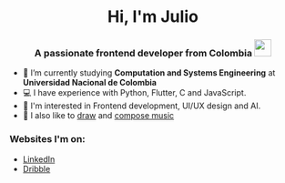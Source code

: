 <h1 align="center">Hi, I'm Julio</h1>

<h3 align="center">A passionate frontend developer from Colombia <img src="https://cultofthepartyparrot.com/flags/hd/colombiaparrot.gif" width="30" height="30"/></h3>

- 🔭 I’m currently studying **Computation and Systems Engineering** at **Universidad Nacional de Colombia**
- 💻 I have experience with Python, Flutter, C and JavaScript.
- 🌱 I'm interested in Frontend development, UI/UX design and AI.
- 🎨 I also like to [draw](https://gintade.carbonmade.com/) and [compose music](https://gintade.bandcamp.com/)

### Websites I'm on:

- [LinkedIn](https://linkedin.com/in/jurodriguezf)
- [Dribble](https://dribbble.com/gintade)
